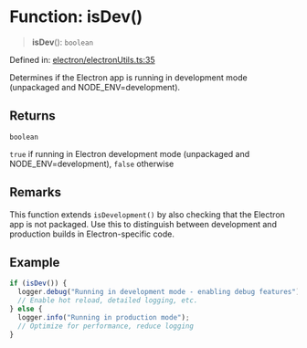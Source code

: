 # Function: isDev()

> **isDev**(): `boolean`

Defined in: [electron/electronUtils.ts:35](https://github.com/Nick2bad4u/Uptime-Watcher/blob/2a45eeb1723f8f7089001af2c92aa07d82dfe7e4/electron/electronUtils.ts#L35)

Determines if the Electron app is running in development mode (unpackaged and NODE_ENV=development).

## Returns

`boolean`

`true` if running in Electron development mode (unpackaged and NODE_ENV=development), `false` otherwise

## Remarks

This function extends `isDevelopment()` by also checking that the Electron app is not packaged.
Use this to distinguish between development and production builds in Electron-specific code.

## Example

```typescript
if (isDev()) {
  logger.debug("Running in development mode - enabling debug features");
  // Enable hot reload, detailed logging, etc.
} else {
  logger.info("Running in production mode");
  // Optimize for performance, reduce logging
}
```

